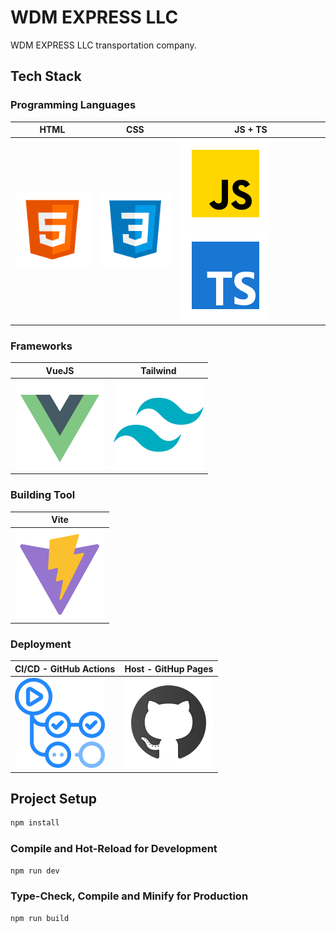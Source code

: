 # WDM EXPRESS LLC

WDM EXPRESS LLC transportation company.

## Tech Stack

### Programming Languages

| HTML                                                                           | CSS                                                                         | JS + TS                                                                                                                                                          |
|--------------------------------------------------------------------------------|-----------------------------------------------------------------------------|------------------------------------------------------------------------------------------------------------------------------------------------------------------|
| [![HTML](/src/assets/images/readme/html.png)](https://www.w3schools.com/html/) | [![CSS](/src/assets/images/readme/css.png)](https://www.w3schools.com/css/) | [![JS](/src/assets/images/readme/js.png)](https://www.w3schools.com/js/)[![JS](/src/assets/images/readme/typescript.png)](https://www.w3schools.com/typescript/) |

### Frameworks

| VueJS                                                          | Tailwind                                                                  |
|----------------------------------------------------------------|---------------------------------------------------------------------------|
| [![JS](/src/assets/images/readme/vue.png)](https://vuejs.org/) | [![JS](/src/assets/images/readme/tailwind.png)](https://tailwindcss.com/) |

### Building Tool

| Vite                                                             |
|------------------------------------------------------------------|
| [![JS](/src/assets/images/readme/vite.png)](https://vitejs.dev/) |

### Deployment

| CI/CD - GitHub Actions                                                                         | Host - GitHup Pages                                                          |
|------------------------------------------------------------------------------------------------|------------------------------------------------------------------------------|
| [![GitHub](/src/assets/images/readme/github-actions.png)](https://github.com/features/actions) | [![GitHub](/src/assets/images/readme/github.png)](https://pages.github.com/) |

## Project Setup

```sh
npm install
```

### Compile and Hot-Reload for Development

```sh
npm run dev
```

### Type-Check, Compile and Minify for Production

```sh
npm run build
```
